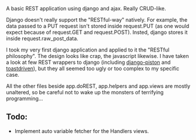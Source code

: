 A basic REST application using django and ajax. Really CRUD-like.

Django doesn't really support the "RESTful-way" natively.
For example, the data passed to a PUT request isn't stored inside request.PUT
(as one would expect because of request.GET and request.POST). Insted, django
stores it inside request.raw_post_data.

I took my very first django application and applied to it the "RESTful philosophy".
The design looks like crap, the javascript likewise. I have taken a look at few REST
wrappers to django (including [django-piston][1] and [toastdriven][2]), but they all
seemed too ugly or too complex to my specific case.

All the other files beside app.doREST, app.helpers and app.views are mostly unaltered,
so be careful not to wake up the monsters of terrifying programming...

Todo:
-----
* Implement auto variable fetcher for the Handlers views.

  [1]: https://bitbucket.org/jespern/django-piston/wiki/Home "django-piston"
  [2]: https://github.com/toastdriven/django-tastypie "tastypie"

